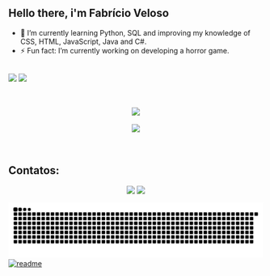 ## Hello there, i'm Fabrício Veloso

- 🌱 I’m currently learning Python, SQL and improving my knowledge of CSS, HTML, JavaScript, Java and C#.
- ⚡ Fun fact: I’m currently working on developing a horror game.

<br>

<div>
     <img height="165em" src="https://github-readme-stats.vercel.app/api?username=FabricioVeloso&show_icons=true&theme=dark&include_all_commits=true&count=true&count_private=true"/>
     <!-- <img height="170em" src="https://github-readme-stats.vercel.app/api/top-langs/?username=FabricioGMV&layout=compact&theme=dark&hide_border=false&title_color=#FFFFFF"/> -->
     <img height="165em" src="https://github-readme-stats.vercel.app/api/top-langs/?username=FabricioGMV&layout=compact&langs_count=16&theme=dark"/>
</div>
       
<br>
<br>

<div align="center">
    <p>
        <img src="https://skillicons.dev/icons?i=vscode,git,figma,windows,bootstrap,blender,godot" />
    </p>
    <p>
        <img src="https://skillicons.dev/icons?i=python,java,js,css,php,aws,mysql,c#" />
    </p>
</div>

<br>
       
## Contatos:

<div align="center"> 
  <!-- <a href="https://www.youtube.com/channel" target="_blank"><img src="https://img.shields.io/badge/YouTube-FF0000?style=for-the-badge&logo=youtube&logoColor=white" target="_blank"></a> -->
  <!-- <a href="https://instagram.com" target="_blank"><img src="https://img.shields.io/badge/-Instagram-%23E4405F?style=for-the-badge&logo=instagram&logoColor=white" target="_blank"></a> -->
  <!-- <a href="https://www.twitch.tv" target="_blank"><img src="https://img.shields.io/badge/Twitch-9146FF?style=for-the-badge&logo=twitch&logoColor=white" target="_blank"></a> -->
  <!-- <a href="https://discord.gg/" target="_blank"><img src="https://img.shields.io/badge/Discord-7289DA?style=for-the-badge&logo=discord&logoColor=white" target="_blank"></a> -->
  <!-- <a href="https://www.linkedin.com/in/faevelo/" target="blank"><img src="https://raw.githubusercontent.com/rahuldkjain/github-profile-readme-generator/master/src/images/icons/Social/linked-in-alt.svg" alt="LinkedIn Fabrício" height="30" width="40" /></a> -->
     
  <a href = "mailto:fgmv01@outlook.com"><img src="https://img.shields.io/badge/Microsoft_Outlook-0078D4?style=for-the-badge&logo=microsoft-outlook&logoColor=white"></a>
  <a href="" target="_blank"><img src="https://img.shields.io/badge/-LinkedIn-%230077B5?style=for-the-badge&logo=linkedin&logoColor=white"></a>
</div>

![Snake animation](https://github.com/FabricioGMV/FabricioGMV/blob/output/github-contribution-grid-snake.svg)
[![readme](https://github-readme-stats.vercel.app/api/pin/?username=FabricioGMV&repo=FabricioGMV&theme=react)](https://github.com/FabricioGMV/FabricioGMV)
